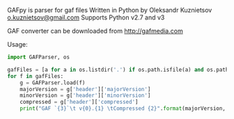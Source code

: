 GAFpy is parser for gaf files
Written in Python by Oleksandr Kuznietsov <o.kuznietsov@gmail.com>
Supports Python v2.7 and v3

GAF converter can be downloaded from http://gafmedia.com

Usage:
```python
import GAFParser, os

gafFiles = [a for a in os.listdir('.') if os.path.isfile(a) and os.path.splitext(a)[1] == '.gaf']
for f in gafFiles:
	g = GAFParser.load(f)
	majorVersion = g['header']['majorVersion']
	minorVersion = g['header']['minorVersion']
	compressed = g['header']['compressed']
	print("GAF `{3}`\t v{0}.{1} \tCompressed {2}".format(majorVersion, minorVersion, compressed, f))
```
